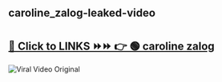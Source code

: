
 ## caroline_zalog-leaked-video 

# <h2><a href="https://clipsfans.com/caroline_zalog&ref=git">🔗 Click to LINKS ⏩⏩ 👉 🟢 caroline zalog </a></h2>

<a href="https://clipsfans.com/caroline_zalog&ref=git" rel="nofollow" data-target="animated-image.originalLink"><img src="https://i.ibb.co.com/xMMVF88/686577567.gif" alt="Viral Video Original" style="max-width: 100%; display: inline-block;" data-target="animated-image.originalImage"></a>
